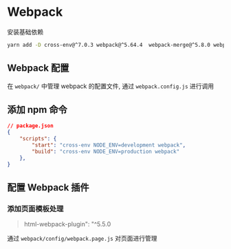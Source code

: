 # Webpack

安装基础依赖

```bash
yarn add -D cross-env@^7.0.3 webpack@^5.64.4  webpack-merge@^5.8.0 webpack-cli@^4.9.1
```

## Webpack 配置

在 `webpack/` 中管理 webpack 的配置文件, 通过 `webpack.config.js` 进行调用

## 添加 npm 命令

```json
// package.json
{
    "scripts": {
        "start": "cross-env NODE_ENV=development webpack",
        "build": "cross-env NODE_ENV=production webpack"
    },
}
```

## 配置 Webpack 插件

### 添加页面模板处理

> html-webpack-plugin": "^5.5.0

通过 `webpack/config/webpack.page.js` 对页面进行管理

